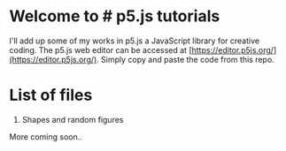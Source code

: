 # Welcome to # p5.js tutorials

I'll add up some of my works in p5.js a JavaScript library for creative coding. The p5.js web editor can be accessed at [https://editor.p5js.org/](https://editor.p5js.org/). 
Simply copy and paste the code from this repo.


# List of files

1. Shapes and random figures

More coming soon..
